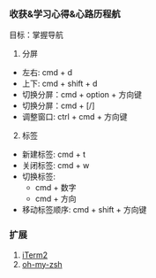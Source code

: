 ### 收获&学习心得&心路历程航

目标：掌握导航

1. 分屏

* 左右: cmd + d
* 上下: cmd + shift + d
* 切换分屏：cmd + option + ⽅向键
* 切换分屏：cmd + [/]
* 调整窗口: ctrl + cmd + 方向键

2. 标签

* 新建标签: cmd + t
* 关闭标签: cmd + w
* 切换标签:
  * cmd + 数字
  * cmd + 方向
* 移动标签顺序: cmd + shift + 方向键

### 扩展

1. [iTerm2](http://iterm2.com/downloads.html)
2. [oh-my-zsh](https://ohmyz.sh)
